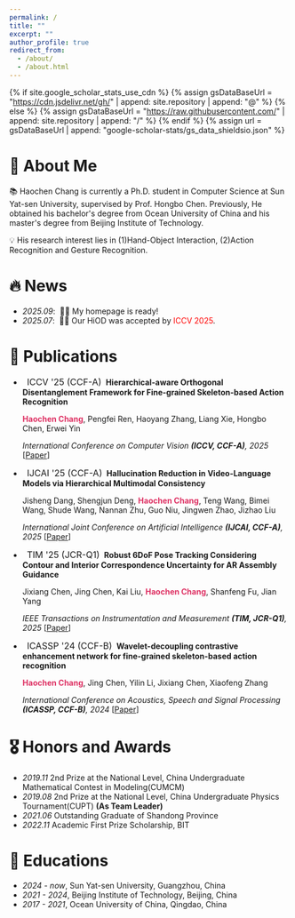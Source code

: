 ```yaml
---
permalink: /
title: ""
excerpt: ""
author_profile: true
redirect_from: 
  - /about/
  - /about.html
---
```


{% if site.google_scholar_stats_use_cdn %}
{% assign gsDataBaseUrl = "https://cdn.jsdelivr.net/gh/" | append: site.repository | append: "@" %}
{% else %}
{% assign gsDataBaseUrl = "https://raw.githubusercontent.com/" | append: site.repository | append: "/" %}
{% endif %}
{% assign url = gsDataBaseUrl | append: "google-scholar-stats/gs_data_shieldsio.json" %}

<span class='anchor' id='about-me'></span>
# 📜 About Me
📚 Haochen Chang is currently a Ph.D. student in Computer Science at Sun Yat-sen University, supervised by Prof. Hongbo Chen. Previously, He obtained his bachelor's degree from Ocean University of China and his master's degree from Beijing Institute of Technology.

💡 His research interest lies in (1)Hand-Object Interaction, (2)Action Recognition and Gesture Recognition.


<span class='anchor' id='-news'></span>
# 🔥 News
- *2025.09*: &nbsp;🎉🎉 My homepage is ready!
- *2025.07*: &nbsp;🎉🎉 Our HiOD was accepted by <span style="color:Red ;">ICCV 2025</span>.


<span class='anchor' id='-publications'></span>
# 📝 Publications 
- &nbsp; <span class="badge" style="font-size:16px;">ICCV '25 (CCF-A)</span> &nbsp;**Hierarchical-aware Orthogonal Disentanglement Framework for Fine-grained Skeleton-based Action Recognition**

  <span style="font-size:14px;"><strong style="color:#DE3163;">Haochen Chang</strong>, Pengfei Ren, Haoyang Zhang, Liang Xie, Hongbo Chen, Erwei Yin </span>

  <span style="font-size:14px;">*International Conference on Computer Vision **(ICCV, CCF-A)**, 2025* </span>[[Paper](1998CHC.github.io)]


- &nbsp; <span class="badge" style="font-size:16px;">IJCAI '25 (CCF-A)</span> &nbsp;**Hallucination Reduction in Video-Language Models via Hierarchical Multimodal Consistency**

  <span style="font-size:14px;">Jisheng Dang, Shengjun Deng, <strong style="color:#DE3163;">Haochen Chang</strong>, Teng Wang, Bimei Wang, Shude Wang, Nannan Zhu, Guo Niu, Jingwen Zhao, Jizhao Liu </span>

  <span style="font-size:14px;">*International Joint Conference on Artificial Intelligence **(IJCAI, CCF-A)**, 2025* </span>[[Paper](1998CHC.github.io)]


- &nbsp; <span class="badge" style="font-size:16px;">TIM '25 (JCR-Q1)</span> &nbsp;**Robust 6DoF Pose Tracking Considering Contour and Interior Correspondence Uncertainty for AR Assembly Guidance**

  <span style="font-size:14px;">Jixiang Chen, Jing Chen, Kai Liu, <strong style="color:#DE3163;">Haochen Chang</strong>, Shanfeng Fu, Jian Yang </span>

  <span style="font-size:14px;">*IEEE Transactions on Instrumentation and Measurement **(TIM, JCR-Q1)**, 2025* </span>[[Paper](https://arxiv.org/pdf/2502.11971)]


- &nbsp; <span class="badge" style="font-size:16px;">ICASSP '24 (CCF-B)</span> &nbsp;**Wavelet-decoupling contrastive enhancement network for fine-grained skeleton-based action recognition**

  <span style="font-size:14px;"><strong style="color:#DE3163;">Haochen Chang</strong>, Jing Chen, Yilin Li, Jixiang Chen, Xiaofeng Zhang </span>

  <span style="font-size:14px;">*International Conference on Acoustics, Speech and Signal Processing **(ICASSP, CCF-B)**, 2024* </span>[[Paper](https://arxiv.org/pdf/2402.02210)]



<span class='anchor' id='-honors-and-awards'></span>
# 🎖 Honors and Awards
- *2019.11* 2nd Prize at the National Level, China Undergraduate Mathematical Contest in Modeling(CUMCM)
- *2019.08* 2nd Prize at the National Level, China Undergraduate Physics Tournament(CUPT) **(As Team Leader)**
- *2021.06* Outstanding Graduate of Shandong Province
- *2022.11* Academic First Prize Scholarship, BIT

<span class='anchor' id='-educations'></span>
# 📖 Educations
- *2024 - now*, Sun Yat-sen University, Guangzhou, China
- *2021 - 2024*, Beijing Institute of Technology, Beijing, China
- *2017 - 2021*, Ocean University of China, Qingdao, China
